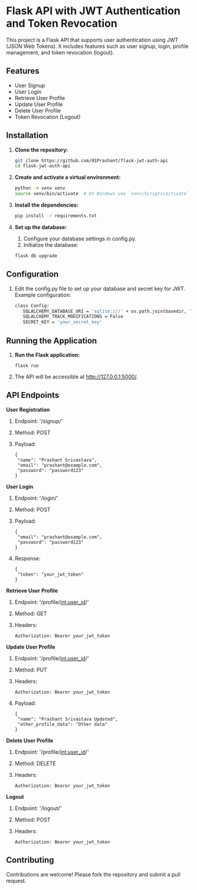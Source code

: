 # Flask API with JWT Authentication and Token Revocation

This project is a Flask API that supports user authentication using JWT (JSON Web Tokens). It includes features such as user signup, login, profile management, and token revocation (logout).

## Features

- User Signup
- User Login
- Retrieve User Profile
- Update User Profile
- Delete User Profile
- Token Revocation (Logout)

## Installation

1. **Clone the repository:**

   ```sh
   git clone https://github.com/01Prashant/flask-jwt-auth-api
   cd flask-jwt-auth-api

2. **Create and activate a virtual environment:**

   ```sh
   python -m venv venv
   source venv/bin/activate  # On Windows use `venv\Scripts\activate`

3. **Install the dependencies:**

   ```sh
   pip install -r requirements.txt

4. **Set up the database:**
   1. Configure your database settings in config.py.
   2. Initialize the database:

   ```sh
   flask db upgrade

## Configuration

1. Edit the config.py file to set up your database and secret key for JWT. Example configuration:

   ```sh
   class Config:
      SQLALCHEMY_DATABASE_URI = 'sqlite:///' + os.path.join(basedir, 'app.db')
      SQLALCHEMY_TRACK_MODIFICATIONS = False
      SECRET_KEY = 'your_secret_key'

## Running the Application

1. **Run the Flask application:**

   ```shflask run
   flask run

2. The API will be accessible at http://127.0.0.1:5000/.

## API Endpoints

**User Registration**

1. Endpoint: '/signup/'
2. Method: POST
3. Payload:

   ```shflask run
   {
    "name": "Prashant Srivastava",
    "email": "prashant@example.com",
    "password": "password123"
   }

**User Login**

1. Endpoint: '/login/'
2. Method: POST
3. Payload:

   ```shflask run
   {
    "email": "prashant@example.com",
    "password": "password123"
   }

4. Response:

   ```shflask run
   {
    "token": "your_jwt_token"
   }

**Retrieve User Profile**

1. Endpoint: '/profile/<int:user_id>/'
2. Method: GET
3. Headers:

   ```shflask run
   Authorization: Bearer your_jwt_token

**Update User Profile**

1. Endpoint: '/profile/<int:user_id>/'
2. Method: PUT
3. Headers:

   ```shflask run
   Authorization: Bearer your_jwt_token

4. Payload:

   ```shflask run
   {
    "name": "Prashant Srivastava Updated",
    "other_profile_data": "Other data"
   }

**Delete User Profile**

1. Endpoint: '/profile/<int:user_id>/'
2. Method: DELETE
3. Headers:

   ```shflask run
   Authorization: Bearer your_jwt_token

**Logout**

1. Endpoint: '/logout/'
2. Method: POST
3. Headers:

   ```shflask run
   Authorization: Bearer your_jwt_token

## Contributing

Contributions are welcome! Please fork the repository and submit a pull request.
